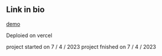 ## Link in bio

[demo](https://link-in-bio-sigma.vercel.app/)

Deploied on vercel

project started on 7 / 4 / 2023
project fnished on 7 / 4 / 2023
